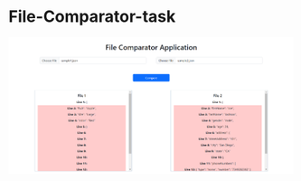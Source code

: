 # File-Comparator-task

![Alt text](https://github.com/Abhi1279/File-Comparator-task/blob/8a8aa1c0650ba1a52089ee2beea8b5de1db1aaba/image.PNG)
